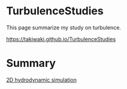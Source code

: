 # TurbulenceStudies
This page summarize my study on turbulence. 

https://takiwaki.github.io/TurbulenceStudies


# Summary

[2D hydrodynamic simulation](./HYD2D.md)

